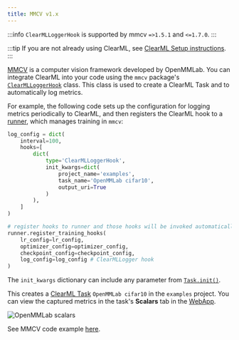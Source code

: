 ```yaml
---
title: MMCV v1.x
---
```


:::info
`ClearMLLoggerHook` is supported by mmcv `=>1.5.1` and `<=1.7.0`. 
:::

:::tip
If you are not already using ClearML, see [ClearML Setup instructions](../clearml_sdk/clearml_sdk_setup).
:::


[MMCV](https://github.com/open-mmlab/mmcv/tree/1.x) is a computer vision framework developed by OpenMMLab. You can integrate ClearML into your 
code using the `mmcv` package's [`ClearMLLoggerHook`](https://mmcv.readthedocs.io/en/master/_modules/mmcv/runner/hooks/logger/clearml.html)
class. This class is used to create a ClearML Task and to automatically log metrics. 

For example, the following code sets up the configuration for logging metrics periodically to ClearML, and then registers
the ClearML hook to a [runner](https://mmcv.readthedocs.io/en/v1.3.8/runner.html?highlight=register_training_hooks#epochbasedrunner),
which manages training in `mmcv`:

```python
log_config = dict(
    interval=100,
    hooks=[
        dict(
            type='ClearMLLoggerHook',
            init_kwargs=dict(
                project_name='examples',
                task_name='OpenMMLab cifar10',
                output_uri=True
            )
        ),
    ]
)

# register hooks to runner and those hooks will be invoked automatically
runner.register_training_hooks(
    lr_config=lr_config,
    optimizer_config=optimizer_config,
    checkpoint_config=checkpoint_config,
    log_config=log_config # ClearMLLogger hook
)
```

The `init_kwargs` dictionary can include any parameter from [`Task.init()`](../references/sdk/task.md#taskinit). 

This creates a [ClearML Task](../fundamentals/task.md) `OpenMMLab cifar10` in the `examples` project.
You can view the captured metrics in the task's **Scalars** tab in the [WebApp](../webapp/webapp_overview.md).

![OpenMMLab scalars](../img/integration_openmmlab_scalars.png)

See MMCV code example [here](https://github.com/clearml/clearml/blob/master/examples/frameworks/openmmlab/openmmlab_cifar10.py).